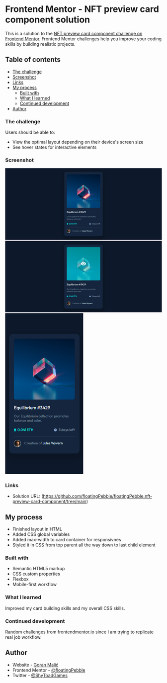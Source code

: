 # Frontend Mentor - NFT preview card component solution

This is a solution to the [NFT preview card component challenge on Frontend Mentor](https://www.frontendmentor.io/challenges/nft-preview-card-component-SbdUL_w0U). Frontend Mentor challenges help you improve your coding skills by building realistic projects. 

## Table of contents

  - [The challenge](#the-challenge)
  - [Screenshot](#screenshot)
  - [Links](#links)
- [My process](#my-process)
  - [Built with](#built-with)
  - [What I learned](#what-i-learned)
  - [Continued development](#continued-development)
- [Author](#author)

### The challenge

Users should be able to:

- View the optimal layout depending on their device's screen size
- See hover states for interactive elements

### Screenshot

![Desktop View](images/desktopView.png)
![Overlay on hover](images/hoverOverlay.png)
![Mobile View](images/mobileView.png)

### Links

- Solution URL: (https://github.com/floatingPebble/floatingPebble.nft-preview-card-component/tree/main)

## My process

- Finished layout in HTML
- Added CSS global variables 
- Added max-width to card container for responsivnes
- Styled it in CSS from top parent all the way down to last child element

### Built with

- Semantic HTML5 markup
- CSS custom properties
- Flexbox
- Mobile-first workflow

### What I learned

Improved my card building skills and my overall CSS skills.

### Continued development

Random challenges from frontendmentor.io since I am trying to replicate real job workflow.

## Author

- Website - [Goran Malić](https://github.com/floatingPebble)
- Frontend Mentor - [@floatingPebble](https://www.frontendmentor.io/profile/floatingPebble)
- Twitter - [@ShyToadGames](https://twitter.com/ShyToadGames)

